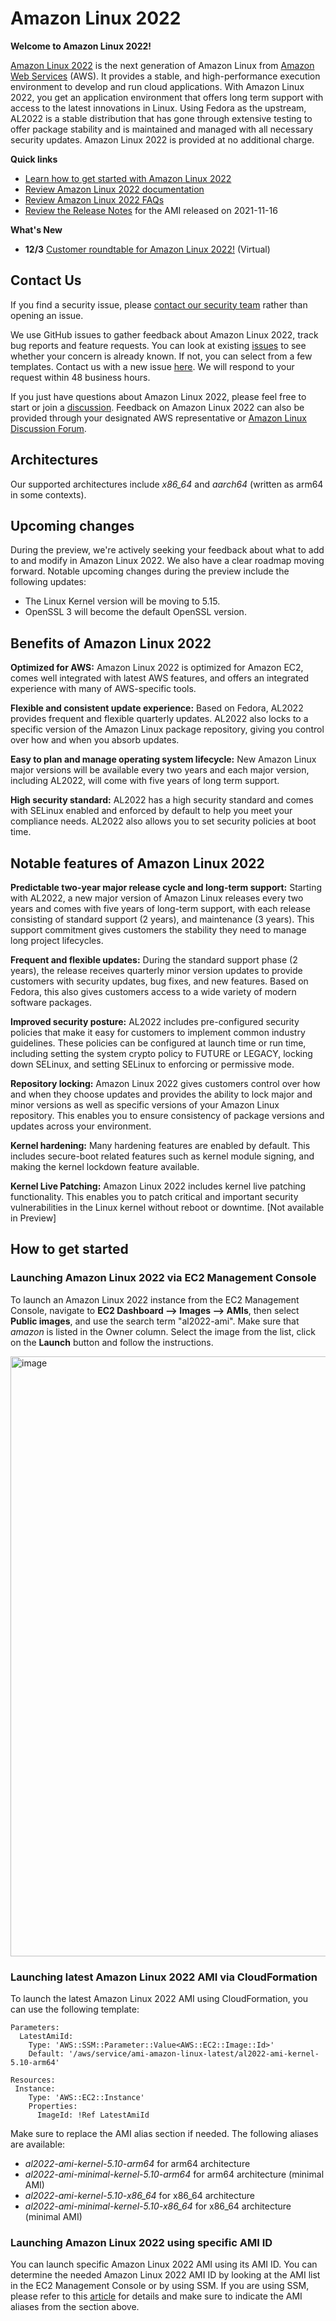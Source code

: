# Amazon Linux 2022

**Welcome to Amazon Linux 2022!**

[Amazon Linux 2022](https://aws.amazon.com/linux/amazon-linux-2022) is the next generation of Amazon Linux from [Amazon Web Services](https://aws.amazon.com/) (AWS). It provides a stable, and high-performance execution environment to develop and run cloud applications. With Amazon Linux 2022, you get an application environment that offers long term support with access to the latest innovations in Linux. Using Fedora as the upstream, AL2022 is a stable distribution that has gone through extensive testing to offer package stability and is maintained and managed with all necessary security updates. Amazon Linux 2022 is provided at no additional charge.

**Quick links**
- [Learn how to get started with Amazon Linux 2022](https://github.com/amazonlinux/amazon-linux-2022#how-to-get-started)
- [Review Amazon Linux 2022 documentation](https://docs.aws.amazon.com/linux/al2022/ug/)
- [Review Amazon Linux 2022 FAQs](https://aws.amazon.com/linux/amazon-linux-2022/faqs/)
- [Review the Release Notes](https://github.com/amazonlinux/amazon-linux-2022/blob/main/Amazon-Linux-2022.0.20211116.0.md) for the AMI released on 2021-11-16

**What's New**
- **12/3** [Customer roundtable for Amazon Linux 2022!](https://github.com/amazonlinux/amazon-linux-2022/blob/main/roundtable.md) (Virtual)

## Contact Us
If you find a security issue, please [contact our security team](https://github.com/amazonlinux/amazon-linux-2022/security/policy) rather than opening an issue.

We use GitHub issues to gather feedback about Amazon Linux 2022, track bug reports and feature requests. You can look at existing [issues](https://github.com/amazonlinux/amazon-linux-2022/issues) to see whether your concern is already known. If not, you can select from a few templates. Contact us with a new issue [here](https://github.com/amazonlinux/amazon-linux-2022/issues/new/choose). We will respond to your request within 48 business hours.

If you just have questions about Amazon Linux 2022, please feel free to start or join a [discussion](https://github.com/amazonlinux/amazon-linux-2022/discussions). Feedback on Amazon Linux 2022 can also be provided through your designated AWS representative or [Amazon Linux Discussion Forum](https://forums.aws.amazon.com/forum.jspa?forumID=228). 


## Architectures
Our supported architectures include *x86_64* and *aarch64* (written as arm64 in some contexts).

## Upcoming changes
During the preview, we're actively seeking your feedback about what to add to and modify in Amazon Linux 2022. We also have a clear roadmap moving forward. Notable upcoming changes during the preview include the following updates:
- The Linux Kernel version will be moving to 5.15.
- OpenSSL 3 will become the default OpenSSL version.



## Benefits of Amazon Linux 2022

**Optimized for AWS:**
Amazon Linux 2022 is optimized for Amazon EC2, comes well integrated with latest AWS features, and offers an integrated experience with many of AWS-specific tools.

**Flexible and consistent update experience:**
Based on Fedora, AL2022 provides frequent and flexible quarterly updates. AL2022 also locks to a specific version of the Amazon Linux package repository, giving you control over how and when you absorb updates.

**Easy to plan and manage operating system lifecycle:**
New Amazon Linux major versions will be available every two years and each major version, including AL2022, will come with five years of long term support. 

**High security standard:**
AL2022 has a high security standard and comes with SELinux enabled and enforced by default to help you meet your compliance needs. AL2022 also allows you to set security policies at boot time.

## Notable features of Amazon Linux 2022
**Predictable two-year major release cycle and long-term support:**
Starting with AL2022, a new major version of Amazon Linux releases every two years and comes with five years of long-term support, with each release consisting of standard support (2 years), and maintenance (3 years). This support commitment gives customers the stability they need to manage long project lifecycles.

**Frequent and flexible updates:**
During the standard support phase (2 years), the release receives quarterly minor version updates to provide customers with security updates, bug fixes, and new features. Based on Fedora, this also gives customers access to a wide variety of modern software packages.

**Improved security posture:**
AL2022 includes pre-configured security policies that make it easy for customers to implement common industry guidelines. These policies can be configured at launch time or run time, including setting the system crypto policy to FUTURE or LEGACY, locking down SELinux, and setting SELinux to enforcing or permissive mode.

**Repository locking:**
Amazon Linux 2022 gives customers control over how and when they choose updates and provides the ability to lock major and minor versions as well as specific versions of your Amazon Linux repository. This enables you to ensure consistency of package versions and updates across your environment.

**Kernel hardening:**
Many hardening features are enabled by default. This includes secure-boot related features such as kernel module signing, and making the kernel lockdown feature available.

**Kernel Live Patching:**
Amazon Linux 2022 includes kernel live patching functionality. This enables you to patch critical and important security vulnerabilities in the Linux kernel without reboot or downtime. [Not available in Preview]

## How to get started
### Launching Amazon Linux 2022 via EC2 Management Console
To launch an Amazon Linux 2022 instance from the EC2 Management Console, navigate to **EC2 Dashboard —> Images —> AMIs**, then select **Public images**, and use the search term "al2022-ami". Make sure that *amazon* is listed in the Owner column. Select the image from the list, click on the **Launch** button and follow the instructions.

<img width="960" alt="image" src="https://user-images.githubusercontent.com/93951337/141378323-debe66c6-ef86-4d18-a219-5bfc1b682225.png">

### Launching latest Amazon Linux 2022 AMI via CloudFormation
To launch the latest Amazon Linux 2022 AMI using CloudFormation, you can use the following template:

```# Use public Systems Manager Parameter
Parameters:
  LatestAmiId:
    Type: 'AWS::SSM::Parameter::Value<AWS::EC2::Image::Id>'
    Default: '/aws/service/ami-amazon-linux-latest/al2022-ami-kernel-5.10-arm64'

Resources:
 Instance:
    Type: 'AWS::EC2::Instance'
    Properties:
      ImageId: !Ref LatestAmiId
```

Make sure to replace the AMI alias section if needed. The following aliases are available:
- *al2022-ami-kernel-5.10-arm64* for arm64 architecture
- *al2022-ami-minimal-kernel-5.10-arm64* for arm64 architecture (minimal AMI)
- *al2022-ami-kernel-5.10-x86_64* for x86_64 architecture
- *al2022-ami-minimal-kernel-5.10-x86_64* for x86_64 architecture (minimal AMI)

### Launching Amazon Linux 2022 using specific AMI ID
You can launch specific Amazon Linux 2022 AMI using its AMI ID. You can determine the needed Amazon Linux 2022 AMI ID by looking at the AMI list in the EC2 Management Console or by using SSM. If you are using SSM, please refer to this [article](https://aws.amazon.com/blogs/compute/query-for-the-latest-amazon-linux-ami-ids-using-aws-systems-manager-parameter-store/) for details and make sure to indicate the AMI aliases from the section above.
